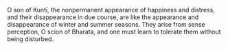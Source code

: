 O son of Kuntī, the nonpermanent appearance of happiness and distress, and their disappearance in due course, are like the appearance and disappearance of winter and summer seasons. They arise from sense perception, O scion of Bharata, and one must learn to tolerate them without being disturbed.